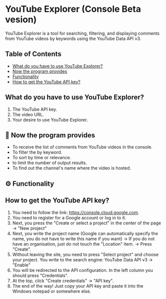 # YouTube Explorer (Console Beta vesion)  

YouTube Explorer is a tool for searching, filtering, and displaying comments from YouTube videos by keywords using the YouTube Data API v3.  

## Table of Contents  

- [What do you have to use YouTube Explorer?](#-what-do-you-have-to-use-YouTube-Explorer-?-)
- [Now the program provides](#-now-the-program-provides-)
- [Functionality](#-functionality-)
- [How to get the YouTube API key?](#-how-to-get-the-YouTube-API-key-?)


## What do you have to use YouTube Explorer?  
1. The YouTube API key.
2. The video URL.
3. Your desire to use YouTube Explorer.

## 📌 Now the program provides  
- To receive the list of comments from YouTube videos in the console.
- To filter the by keyword.
- To sort by time or relevance.
- to limit the number of output results.
- To find out the channel's name where the video is hosted.

## ⚙️ Functionality  










## How to get the YouTube API key?  
1. You need to follow the link: https://console.cloud.google.com.
2. You need to register for a Google account or log in to it.
3. Next, you press the "Create or select a project" in the center of the page → "New project"
4. Next, you write the project name (Google can automatically specify the name, you do not have to write this name if you want) → If you do not have an organisation, just do not touch the "Location" item. → Press "Create".
5. Without leaving the site, you need to press "Select project" and choose your project. You write to the search engine: YouTube Data API v3 → "Enable"
6. You will be redirected to the API configuration. In the left column you should press "Credentials".
7. At the top, click "Create credentials" → "API key".
8. The end of the way! Just copy your API key and paste it into the Windows notepad or somewhere else.
